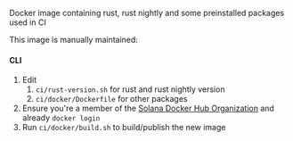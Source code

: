 Docker image containing rust, rust nightly and some preinstalled packages used in CI

This image is manually maintained:

#### CLI

1. Edit
   1. `ci/rust-version.sh` for rust and rust nightly version
   2. `ci/docker/Dockerfile` for other packages
2. Ensure you're a member of the [Solana Docker Hub Organization](https://hub.docker.com/u/lunullabs/) and already `docker login`
3. Run `ci/docker/build.sh` to build/publish the new image
